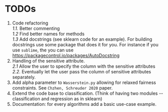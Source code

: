 # TODOs

1. Code refactoring\
    *1.1.* Better commenting\
    *1.2* Find better names for methods\
    *1.3* Add docstrings (see sklearn code for an example). For building docstrings                 use some package that does it for you. For instance if you use ```sublime```, the you can use https://packagecontrol.io/packages/AutoDocstring
2. Handling of the sensitive attribute.\
    *2.1* Allow the user to specify the column with the sensitive attributes\
    *2.2.* Eventually let the user pass the column of sensitive attributes separately.
3. Add alpha parameter to ```Wasserstein.py``` allowing for relaxed fairness constraints. See ```Chzhen, Schreuder 2020``` paper.
4. Extend the code base to classification. (Think of having two modules -- classification and regression as in sklearn)
5. Documentation: for every algorithms add a basic use-case example.